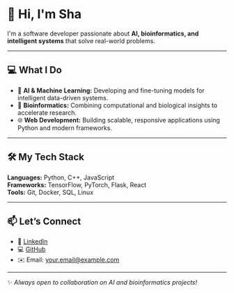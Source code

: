 # 👋 Hi, I'm Sha  
I'm a software developer passionate about **AI, bioinformatics, and intelligent systems** that solve real-world problems.

---

## 💻 What I Do
- 🧠 **AI & Machine Learning:** Developing and fine-tuning models for intelligent data-driven systems.  
- 🧬 **Bioinformatics:** Combining computational and biological insights to accelerate research.  
- 🌐 **Web Development:** Building scalable, responsive applications using Python and modern frameworks.

---

## 🛠️ My Tech Stack
**Languages:** Python, C++, JavaScript  
**Frameworks:** TensorFlow, PyTorch, Flask, React  
**Tools:** Git, Docker, SQL, Linux  

---

## 📫 Let’s Connect
- 💼 [LinkedIn](https://linkedin.com/in/YOUR-LINKEDIN)  
- 💻 [GitHub](https://github.com/YOUR-USERNAME)  
- ✉️ Email: your.email@example.com  

---

✨ *Always open to collaboration on AI and bioinformatics projects!*
